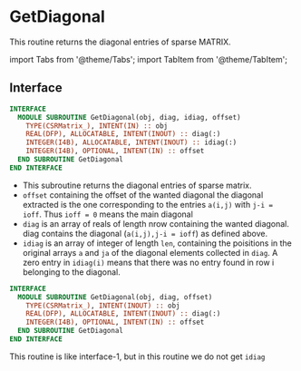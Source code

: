 # GetDiagonal

This routine returns the diagonal entries of sparse MATRIX.

import Tabs from '@theme/Tabs';
import TabItem from '@theme/TabItem';

## Interface

<Tabs>
<TabItem value="interface" label="📝 Interface 1" default>

```fortran
INTERFACE
  MODULE SUBROUTINE GetDiagonal(obj, diag, idiag, offset)
    TYPE(CSRMatrix_), INTENT(IN) :: obj
    REAL(DFP), ALLOCATABLE, INTENT(INOUT) :: diag(:)
    INTEGER(I4B), ALLOCATABLE, INTENT(INOUT) :: idiag(:)
    INTEGER(I4B), OPTIONAL, INTENT(IN) :: offset
  END SUBROUTINE GetDiagonal
END INTERFACE
```

- This subroutine returns the diagonal entries of sparse matrix.
- `offset` containing the offset of the wanted diagonal the diagonal extracted is the one corresponding to the entries `a(i,j)` with `j-i = ioff`. Thus `ioff = 0` means the main diagonal
- `diag` is an array of reals of length nrow containing the wanted diagonal. diag contains the diagonal (`a(i,j),j-i = ioff`) as defined above.
- `idiag` is an array of integer of length `len`, containing the poisitions in the original arrays `a` and `ja` of the diagonal elements collected in `diag`. A zero entry in `idiag(i)` means that there was no entry found in row i belonging to the diagonal.

</TabItem>

<TabItem value="iface2" label="Interface 2">

```fortran
INTERFACE
  MODULE SUBROUTINE GetDiagonal(obj, diag, offset)
    TYPE(CSRMatrix_), INTENT(INOUT) :: obj
    REAL(DFP), ALLOCATABLE, INTENT(INOUT) :: diag(:)
    INTEGER(I4B), OPTIONAL, INTENT(IN) :: offset
  END SUBROUTINE GetDiagonal
END INTERFACE
```

This routine is like interface-1, but in this routine we do not get `idiag`

</TabItem>

<TabItem value="close" label="◉ Close">

</TabItem>
</Tabs>

